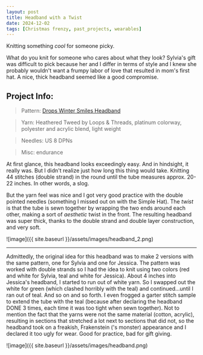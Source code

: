 ```yaml
---
layout: post
title: Headband with a Twist
date: 2024-12-02
tags: [Christmas frenzy, past_projects, wearables]
---
```


Knitting something *cool* for someone picky. 


What do you knit for someone who cares about what they look? Sylvia's gift was difficult to pick because her and I differ in terms of style and I knew she probably wouldn't want a frumpy labor of love that resulted in mom's first hat. A nice, thick headband seemed like a good compromise. 


## Project Info:
> Pattern: [Drops Winter Smiles Headband](https://www.garnstudio.com/pattern.php?id=10009&cid=17)

> Yarn: Heathered Tweed by Loops & Threads, platinum colorway, polyester and acrylic blend, light weight

> Needles: US 8 DPNs

> Misc: endurance


At first glance, this headband looks exceedingly easy. And in hindsight, it really was. But I didn't realize just how long this thing would take. Knitting 44 stitches (double strand) in the round until the tube measures approx. 20-22 inches. In other words, a slog. 


But the yarn feel was nice and I got very good practice with the double pointed needles (something I missed out on with the Simple Hat). The *twist* is that the tube is sewn together by wrapping the two ends around each other, making a sort of *aesthetic* twist in the front. The resulting headband was super thick, thanks to the double strand and double layer construction, and very soft. 

![image]({{ site.baseurl }}/assets/images/headband_2.png)


---

Admittedly, the original idea for this headband was to make 2 versions with the same pattern, one for Sylvia and one for Jessica. The pattern was worked with double strands so I had the idea to knit using two colors (red and white for Sylvia, teal and white for Jessica). About 4 inches into Jessica's headband, I started to run out of white yarn. So I swapped out the white for green (which clashed horribly with the teal) and continued...until I ran out of teal. And so on and so forth. I even frogged a garter stitch sample to extend the tube with the teal (because after declaring the headband DONE 3 times, each time it was too tight when sewn together).  Not to mention the fact that the yarns were not the same material (cotton, acrylic), resulting in sections that stretched a lot next to sections that did not, so the headband took on a freakish, Frakenstein ('s monster) appearance and I declared it too ugly for wear. Good for practice, bad for gift giving. 

![image]({{ site.baseurl }}/assets/images/headband.png)

